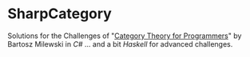 # SharpCategory
Solutions for the Challenges of "[Category Theory for Programmers](https://github.com/hmemcpy/milewski-ctfp-pdf)" by Bartosz Milewski in _C#_
... and a bit _Haskell_ for advanced challenges.